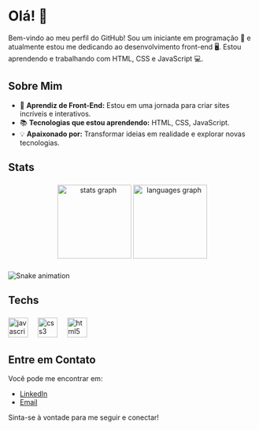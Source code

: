# Olá! 👋

Bem-vindo ao meu perfil do GitHub! Sou um iniciante em programação 🚀 e atualmente estou me dedicando ao desenvolvimento front-end 🖥️. Estou aprendendo e trabalhando com HTML, CSS e JavaScript 💻.

## Sobre Mim

- 🌟 **Aprendiz de Front-End:** Estou em uma jornada para criar sites incríveis e interativos.
- 📚 **Tecnologias que estou aprendendo:** HTML, CSS, JavaScript.
- 💡 **Apaixonado por:** Transformar ideias em realidade e explorar novas tecnologias.


<h2 align="left">Stats</h2>

###

<div align="center">
  <img src="https://github-readme-stats.vercel.app/api?username=diegombrito04&hide_title=false&hide_rank=false&show_icons=true&include_all_commits=true&count_private=true&disable_animations=false&theme=merko&locale=en&hide_border=false&order=1" height="150" alt="stats graph"  />
  <img src="https://github-readme-stats.vercel.app/api/top-langs?username=diegombrito04&locale=en&hide_title=false&layout=compact&card_width=320&langs_count=6&theme=merko&hide_border=false&order=2" height="150" alt="languages graph"  />
</div>

###

<img src="https://raw.githubusercontent.com/diegombrito04/diegombrito04/output/snake.svg" alt="Snake animation" />

###

<h2 align="left">Techs</h2>

###

<div align="left">
  <img src="https://cdn.jsdelivr.net/gh/devicons/devicon/icons/javascript/javascript-original.svg" height="40" alt="javascript logo"  />
  <img width="12" />
  <img src="https://cdn.jsdelivr.net/gh/devicons/devicon/icons/css3/css3-original.svg" height="40" alt="css3 logo"  />
  <img width="12" />
  <img src="https://cdn.jsdelivr.net/gh/devicons/devicon/icons/html5/html5-original.svg" height="40" alt="html5 logo"  />
</div>

###

## Entre em Contato

Você pode me encontrar em:

- [LinkedIn](https://www.linkedin.com/in/diego-mazurok-brito-aa4593294/)
- [Email](https://mail.google.com/mail/u/0/#inbox?compose=DmwnWrRrkzNSBPphSRxZRGGkdmMSccVHZKQMTnzLRvtqhPsvZsFzRLqrMHFXHgCCqWVxlWRfSPjQ)

Sinta-se à vontade para me seguir e conectar!
